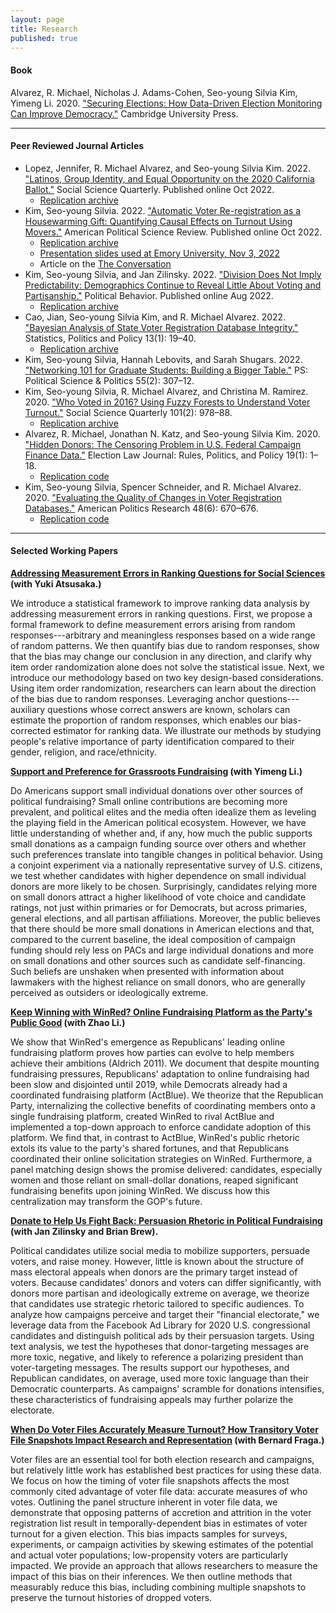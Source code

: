 ```yaml
---
layout: page
title: Research
published: true
---
```


#### Book

Alvarez, R. Michael, Nicholas J. Adams-Cohen, Seo-young Silvia Kim, Yimeng Li. 2020. ["Securing Elections: How Data-Driven Election Monitoring Can Improve Democracy."](https://www.cambridge.org/core/elements/securing-american-elections/44DB59AB97CD8538ABCC6AD0AD00CCF4) Cambridge University Press.

--------------------------------------

#### Peer Reviewed Journal Articles

- Lopez, Jennifer, R. Michael Alvarez, and Seo-young Silvia Kim. 2022. ["Latinos, Group Identity,
and Equal Opportunity on the 2020 California Ballot."](https://doi.org/10.1111/ssqu.13217) Social Science Quarterly. Published online Oct 2022.
    - [Replication archive](https://github.com/sysilviakim/propSurveyCA)
- Kim, Seo-young Silvia. 2022. ["Automatic Voter Re-registration as a Housewarming Gift: Quantifying Causal Effects on Turnout Using Movers."](https://doi.org/10.1017/S0003055422000983) American Political Science Review. Published online Oct 2022.
    - [Replication archive](https://dataverse.harvard.edu/dataset.xhtml?persistentId=doi:10.7910/DVN/ILKRK2) 
    - [Presentation slides used at Emory University, Nov 3, 2022](https://www.dropbox.com/s/yxphe91prte4ez0/emory-slides.pdf?raw=1)
    - Article on the [The Conversation](https://theconversation.com/automatic-voter-reregistration-can-substantially-boost-turnout-193492)
- Kim, Seo-young Silvia, and Jan Zilinsky. 2022. ["Division Does Not Imply Predictability: Demographics Continue to Reveal Little About Voting and Partisanship."](https://link.springer.com/article/10.1007/s11109-022-09816-z) Political Behavior. Published online Aug 2022.
    - [Replication archive](https://github.com/sysilviakim/surveyML)
- Cao, Jian, Seo-young Silvia Kim, and R. Michael Alvarez. 2022. ["Bayesian Analysis of State Voter Registration Database Integrity."](https://doi.org/10.1515/spp-2021-0016) Statistics, Politics and Policy 13(1): 19–40.
    - [Replication archive](https://github.com/sysilviakim/CA-Anomaly-2020)
- Kim, Seo-young Silvia, Hannah Lebovits, and Sarah Shugars. 2022.  ["Networking 101 for Graduate Students: Building a Bigger Table."](https://doi.org/10.1017/S1049096521001025) PS: Political Science & Politics 55(2): 307–12.
- Kim, Seo-young Silvia, R. Michael Alvarez, and Christina M. Ramirez. 2020. ["Who Voted in 2016? Using Fuzzy Forests to Understand Voter Turnout."](https://onlinelibrary.wiley.com/doi/abs/10.1111/ssqu.12777) Social Science Quarterly 101(2): 978–88.
    - [Replication archive](https://github.com/sysilviakim/turnout2016)
- Alvarez, R. Michael, Jonathan N. Katz, and Seo-young Silvia Kim. 2020. ["Hidden Donors: The Censoring Problem in U.S. Federal Campaign Finance Data."](https://www.liebertpub.com/doi/full/10.1089/elj.2019.0593) Election Law Journal: Rules, Politics, and Policy 19(1): 1–18.
    - [Replication code](https://github.com/sysilviakim/turnout2016)
- Kim, Seo-young Silvia, Spencer Schneider, and R. Michael Alvarez. 2020. ["Evaluating the Quality of Changes in Voter Registration Databases."](https://doi.org/10.1177/1532673X19870512) American Politics Research 48(6): 670–676.
    - [Replication code](https://github.com/sysilviakim/voterdiffR)

--------------------------------------

#### Selected Working Papers

**[Addressing Measurement Errors in Ranking Questions for Social Sciences](https://www.dropbox.com/s/acsxut01ygalxbq/?raw=1) (with Yuki Atsusaka.) <br/>**

We introduce a statistical framework to improve ranking data analysis by addressing measurement errors in ranking questions. First, we propose a formal framework to define measurement errors arising from random responses---arbitrary and meaningless responses based on a wide range of random patterns. We then quantify bias due to random responses, show that the bias may change our conclusion in any direction, and clarify why item order randomization alone does not solve the statistical issue. Next, we introduce our methodology based on two key design-based considerations. Using item order randomization, researchers can learn about the direction of the bias due to random responses. Leveraging anchor questions---auxiliary questions whose correct answers are known, scholars can estimate the proportion of random responses, which enables our bias-corrected estimator for ranking data. We illustrate our methods by studying people's relative importance of party identification compared to their gender, religion, and race/ethnicity.

**[Support and Preference for Grassroots Fundraising](https://www.dropbox.com/s/jgoprrn5ucheqe6/?raw=1) (with Yimeng Li.) <br/>**

Do Americans support small individual donations over other sources of political fundraising? Small online contributions are becoming more prevalent, and political elites and the media often idealize them as leveling the playing field in the American political ecosystem. However, we have little understanding of whether and, if any, how much the public supports small donations as a campaign funding source over others and whether such preferences translate into tangible changes in political behavior. Using a conjoint experiment via a nationally representative survey of U.S. citizens, we test whether candidates with higher dependence on small individual donors are more likely to be chosen. Surprisingly, candidates relying more on small donors attract a higher likelihood of vote choice and candidate ratings, not just within primaries or for Democrats, but across primaries, general elections, and all partisan affiliations. Moreover, the public believes that there should be more small donations in American elections and that, compared to the current baseline, the ideal composition of campaign funding should rely less on PACs and large individual donations and more on small donations and other sources such as candidate self-financing. Such beliefs are unshaken when presented with information about lawmakers with the highest reliance on small donors, who are generally perceived as outsiders or ideologically extreme.

**[Keep Winning with WinRed? Online Fundraising Platform as the Party's Public Good](https://doi.org/10.33774/apsa-2023-666z2) (with Zhao Li.) <br/>**

We show that WinRed's emergence as Republicans' leading online fundraising platform proves how parties can evolve to help members achieve their ambitions (Aldrich 2011). We document that despite mounting fundraising pressures, Republicans' adaptation to online fundraising had been slow and disjointed until 2019, while Democrats already had a coordinated fundraising platform (ActBlue). We theorize that the Republican Party, internalizing the collective benefits of coordinating members onto a single fundraising platform, created WinRed to rival ActBlue and implemented a top-down approach to enforce candidate adoption of this platform. We find that, in contrast to ActBlue, WinRed's public rhetoric extols its value to the party's shared fortunes, and that Republicans coordinated their online solicitation strategies on WinRed. Furthermore, a panel matching design shows the promise delivered: candidates, especially women and those reliant on small-dollar donations, reaped significant fundraising benefits upon joining WinRed. We discuss how this centralization may transform the GOP's future.

**[Donate to Help Us Fight Back: Persuasion Rhetoric in Political Fundraising](https://doi.org/10.33774/apsa-2022-np4xv-v2) (with Jan Zilinsky and Brian Brew). <br/>**

Political candidates utilize social media to mobilize supporters, persuade voters, and raise money. However, little is known about the structure of mass electoral appeals when donors are the primary target instead of voters. Because candidates' donors and voters can differ significantly, with donors more partisan and ideologically extreme on average, we theorize that candidates use strategic rhetoric tailored to specific audiences. To analyze how campaigns perceive and target their "financial electorate," we leverage data from the Facebook Ad Library for 2020 U.S. congressional candidates and distinguish political ads by their persuasion targets. Using text analysis, we test the hypotheses that donor-targeting messages are more toxic, negative, and likely to reference a polarizing president than voter-targeting messages. The results support our hypotheses, and Republican candidates, on average, used more toxic language than their Democratic counterparts. As campaigns' scramble for donations intensifies, these characteristics of fundraising appeals may further polarize the electorate.

**[When Do Voter Files Accurately Measure Turnout? How Transitory Voter File Snapshots Impact Research and Representation](https://doi.org/10.33774/apsa-2022-qr0gd) (with Bernard Fraga.) <br/>** 

Voter files are an essential tool for both election research and campaigns, but relatively little work has established best practices for using these data. We focus on how the timing of voter file snapshots affects the most commonly cited advantage of voter file data: accurate measures of who votes. Outlining the panel structure inherent in voter file data, we demonstrate that opposing patterns of accretion and attrition in the voter registration list result in temporally-dependent bias in estimates of voter turnout for a given election. This bias impacts samples for surveys, experiments, or campaign activities by skewing estimates of the potential and actual voter populations; low-propensity voters are particularly impacted. We provide an approach that allows researchers to measure the impact of this bias on their inferences. We then outline methods that measurably reduce this bias, including combining multiple snapshots to preserve the turnout histories of dropped voters.


